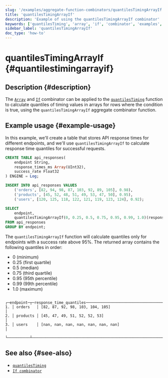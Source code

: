 ```yaml
---
slug: '/examples/aggregate-function-combinators/quantilesTimingArrayIf'
title: 'quantilesTimingArrayIf'
description: 'Example of using the quantilesTimingArrayIf combinator'
keywords: ['quantilesTiming', 'array', 'if', 'combinator', 'examples', 'quantilesTimingArrayIf']
sidebar_label: 'quantilesTimingArrayIf'
doc_type: 'how-to'
---
```


# quantilesTimingArrayIf {#quantilestimingarrayif}

## Description {#description}

The [`Array`](/sql-reference/aggregate-functions/combinators#-array) and [`If`](/sql-reference/aggregate-functions/combinators#-if) 
combinator can be applied to the [`quantilesTiming`](/sql-reference/aggregate-functions/reference/quantiletiming)
function to calculate quantiles of timing values in arrays for rows where the condition is true,
using the `quantilesTimingArrayIf` aggregate combinator function.

## Example usage {#example-usage}

In this example, we'll create a table that stores API response times for different endpoints,
and we'll use `quantilesTimingArrayIf` to calculate response time quantiles for successful requests.

```sql title="Query"
CREATE TABLE api_responses(
    endpoint String,
    response_times_ms Array(UInt32),
    success_rate Float32
) ENGINE = Log;

INSERT INTO api_responses VALUES
    ('orders', [82, 94, 98, 87, 103, 92, 89, 105], 0.98),
    ('products', [45, 52, 48, 51, 49, 53, 47, 50], 0.95),
    ('users', [120, 125, 118, 122, 121, 119, 123, 124], 0.92);

SELECT
    endpoint,
    quantilesTimingArrayIf(0, 0.25, 0.5, 0.75, 0.95, 0.99, 1.0)(response_times_ms, success_rate >= 0.95) as response_time_quantiles
FROM api_responses
GROUP BY endpoint;
```

The `quantilesTimingArrayIf` function will calculate quantiles only for endpoints with a success rate above 95%.
The returned array contains the following quantiles in order:
- 0 (minimum)
- 0.25 (first quartile)
- 0.5 (median)
- 0.75 (third quartile)
- 0.95 (95th percentile)
- 0.99 (99th percentile)
- 1.0 (maximum)

```response title="Response"
   ┌─endpoint─┬─response_time_quantiles─────────────────────────────────────────────┐
1. │ orders   │ [82, 87, 92, 98, 103, 104, 105]                                     │
2. │ products │ [45, 47, 49, 51, 52, 52, 53]                                        │
3. │ users    │ [nan, nan, nan, nan, nan, nan, nan]                                 │
   └──────────┴─────────────────────────────────────────────────────────────────────┘
```

## See also {#see-also}
- [`quantilesTiming`](/sql-reference/aggregate-functions/reference/quantiletiming)
- [`If combinator`](/sql-reference/aggregate-functions/combinators#-if)
